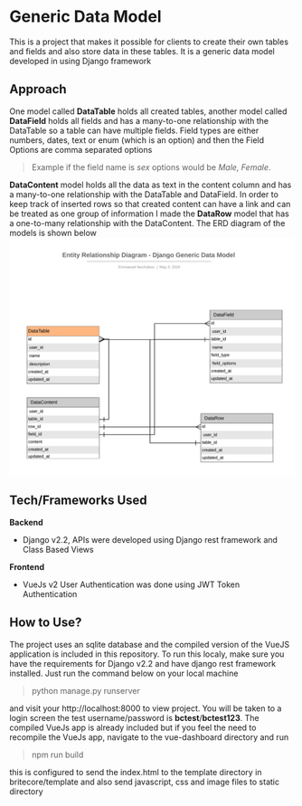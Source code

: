 # Generic Data Model
This is a project that makes it possible for clients to create their own tables and fields and also store data in these tables. It is a generic data model developed in using Django framework 

## Approach
One model called **DataTable** holds all created tables, another model called **DataField** holds all fields and has a many-to-one relationship with the DataTable so a table can have multiple fields. Field types are either numbers, dates, text or enum (which is an option) and then the Field Options are comma separated options 

> Example if the field name is *sex* options would be *Male, Female*. 

**DataContent** model holds all the data as text in the content column and has a many-to-one relationship with the DataTable and DataField. In order to keep track of inserted rows so that created content can have a link and can be treated as one group of information I made the **DataRow** model that has a one-to-many relationship with the DataContent. 
The ERD diagram of the models is shown below
<img src="https://github.com/emmanuel-nike/django-generic-datamodel/blob/master/ERD.png" />

## Tech/Frameworks Used
**Backend**
* Django v2.2, APIs were developed using Django rest framework and Class Based Views

**Frontend**
* VueJs v2 
User Authentication was done using JWT Token Authentication

## How to Use?
The project uses an sqlite database and the compiled version of the VueJS application is included in this repository. To run this localy, make sure you have the requirements for Django v2.2 and have django rest framework installed. Just run the command below on your local machine

> python manage.py runserver

and visit your http://localhost:8000 to view project. You will be taken to a login screen the test username/password is **bctest**/**bctest123**. The compiled VueJs app is already included but if you feel the need to recompile the VueJs app, navigate to the vue-dashboard directory and run

> npm run build

this is configured to send the index.html to the template directory in britecore/template and also send javascript, css and image files to static directory
